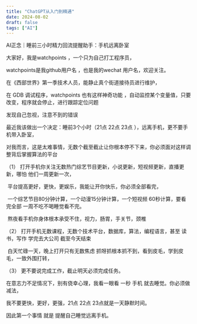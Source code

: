 ```yaml
---
title: "ChatGPT从入门到精通"
date: 2024-08-02
draft: false
tags: ["AI"]
---
```






AI正念｜睡前三小时精力回流提醒助手：手机远离卧室



大家好，我是watchpoints ，一个只为自己打工程序员，

watchpoints是我github用户名 ，也是我的wechat 用户名，欢迎关注。

在《西部世界》第一季技术人员，能静止真个街道接待员进行维护，

在 GDB 调试程序，watchpoints 也有这样神奇功能 ，自动监控某个变量值，只要改变，程序就会停止，进行跟踪定位问题

发现自己忽视，注意不到的错误



最近我该做出一个决定：睡前3个小时（21点 22点 23点 ），远离手机，更不要手机带入卧室，

对我而言，这是太难事情，无数个截至截止让你根本停不下来，你必须面对这样调整背后掌握算法的平台

（1） 打开手机你关注无数热门综艺节目更新，小说更新，短视频更新，直播更新，哪怕 他们一周更新一次，

​     平台提高更好，更快，更娱乐，我能让开你快乐，你必须全部看完，

​     一个综艺节目80分钟计算，一个动漫15分钟计算，一个短视频 60秒计算，要看完全部 一周不吃不喝睡觉看不完。

​     熬夜看手机你身体根本承受不住，视力，肠胃，手关节，颈椎

（2） 打开手机无数课程，无数个技术平台，数据库，算法，编程语言，甚至 读书，写作 学完去大公司 截至今天结束

​      白天忙碌一天，晚上打开只有无数焦虑   抓呀抓根本抓不到，看到皮毛，学到皮毛，一致外围打转，

（3） 更不要说完成工作，截止明天必须完成任务。



在意志力不足情况下，别有侥幸心理，我看一眼看 一秒 手机 就去睡觉。你必须做减法，

我不要更快，更好，更强，21点 22点 23点就是一天静默时间。

因此第一个事情 就是 提醒自己睡觉远离手机。





































